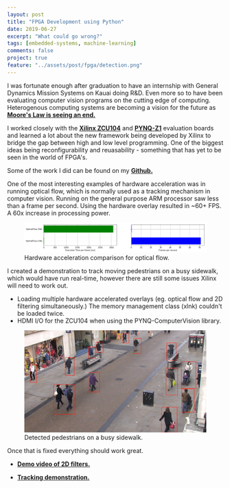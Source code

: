 ```yaml
---
layout: post
title: "FPGA Development using Python"
date: 2019-06-27
excerpt: "What could go wrong?"
tags: [embedded-systems, machine-learning]
comments: false
project: true
feature: "../assets/post/fpga/detection.png"
---
```


I was fortunate enough after graduation to have an internship with General Dynamics Mission Systems on Kauai doing R&D. Even more so to have been evaluating computer vision programs on the cutting edge of computing. Heterogenous computing systems are becoming a vision for the future as <a href="https://www.youtube.com/watch?v=uqWFHDnau1U&list=PL6wMum5UsYvZnMYs3C4ai-iqoC0sv03BV&index=4"><b>Moore's Law is seeing an end.</b></a> 

I worked closely with the <a href="https://www.xilinx.com/products/boards-and-kits/zcu104.html#documentation"><b>Xilinx ZCU104</b></a> and <a href="https://store.digilentinc.com/pynq-z1-python-productivity-for-zynq-7000-arm-fpga-soc/"><b>PYNQ-Z1</b></a> evaluation boards and learned a lot about the new framework being developed by Xilinx to bridge the gap between high and low level programming. One of the biggest ideas being reconfigurability and reuasability - something that has yet to be seen in the world of FPGA's.

Some of the work I did can be found on my <a href="https://github.com/jamesthesken/xilinx-zcu104-demos"><b>Github.</b></a>

One of the most interesting examples of hardware acceleration was in running optical flow, which is normally used as a tracking mechanism in computer vision. Running on the general purpose ARM processor saw less than a frame per second. Using the hardware overlay resulted in ~60+ FPS. A 60x increase in processing power. 


<figure>
    <a href="../assets/post/fpga/opticalflow-comp.png"><img src="../assets/post/fpga/opticalflow-comp.png"></a>
    <figcaption>Hardware acceleration comparison for optical flow.</figcaption>
</figure>

I created a demonstration to track moving pedestrians on a busy sidewalk, which would have run real-time, however there are still some issues Xilinx will need to work out.
* Loading multiple hardware accelerated overlays (eg. optical flow and 2D filtering simultaneously.) The memory management class (xlnk) couldn't be loaded twice.
* HDMI I/O for the ZCU104 when using the PYNQ-ComputerVision library.

<figure>
    <a href="../assets/post/fpga/detection.png"><img src="../assets/post/fpga/detection.png"></a>
    <figcaption>Detected pedestrians on a busy sidewalk.</figcaption>
</figure>

Once that is fixed everything should work great.

* <a href="https://www.youtube.com/watch?v=9CxeCY5PPyA&t=30s"><b>Demo video of 2D filters.</b></a>

* <a href="https://www.youtube.com/watch?v=Xt-k3ONAua8"><b>Tracking demonstration.</b></a>

